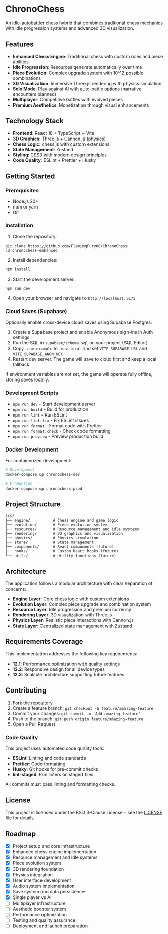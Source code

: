 # ChronoChess

An idle-autobattler chess hybrid that combines traditional chess mechanics with idle progression systems and advanced 3D visualization.

## Features

- **Enhanced Chess Engine**: Traditional chess with custom rules and piece abilities
- **Idle Progression**: Resources generate automatically over time
- **Piece Evolution**: Complex upgrade system with 10^12 possible combinations
- **3D Visualization**: Immersive Three.js rendering with physics simulation
- **Solo Mode**: Play against AI with auto-battle options (narrative encounters planned)
- **Multiplayer**: Competitive battles with evolved pieces
- **Premium Aesthetics**: Monetization through visual enhancements

## Technology Stack

- **Frontend**: React 18 + TypeScript + Vite
- **3D Graphics**: Three.js + Cannon.js (physics)
- **Chess Logic**: chess.js with custom extensions
- **State Management**: Zustand
- **Styling**: CSS3 with modern design principles
- **Code Quality**: ESLint + Prettier + Husky

## Getting Started

### Prerequisites

- Node.js 20+
- npm or yarn
- Git

### Installation

1. Clone the repository:

```bash
git clone https://github.com/FlamingFury00/ChronoChess
cd chronochess-enhanced
```

2. Install dependencies:

```bash
npm install
```

3. Start the development server:

```bash
npm run dev
```

4. Open your browser and navigate to `http://localhost:5173`

### Cloud Saves (Supabase)

Optionally enable cross-device cloud saves using Supabase Postgres:

1. Create a Supabase project and enable Anonymous sign-ins in Auth settings
2. Run the SQL in `supabase/schema.sql` on your project (SQL Editor)
3. Copy `.env.example` to `.env.local` and set `VITE_SUPABASE_URL` and `VITE_SUPABASE_ANON_KEY`
4. Restart dev server. The game will save to cloud first and keep a local fallback

If environment variables are not set, the game will operate fully offline, storing saves locally.

### Development Scripts

- `npm run dev` - Start development server
- `npm run build` - Build for production
- `npm run lint` - Run ESLint
- `npm run lint:fix` - Fix ESLint issues
- `npm run format` - Format code with Prettier
- `npm run format:check` - Check code formatting
- `npm run preview` - Preview production build

### Docker Development

For containerized development:

```bash
# Development
docker-compose up chronochess-dev

# Production
docker-compose up chronochess-prod
```

## Project Structure

```
src/
├── engine/          # Chess engine and game logic
├── evolution/       # Piece evolution system
├── resources/       # Resource management and idle systems
├── rendering/       # 3D graphics and visualization
├── physics/         # Physics simulation
├── store/           # State management
├── components/      # React components (future)
├── hooks/           # Custom React hooks (future)
└── utils/           # Utility functions (future)
```

## Architecture

The application follows a modular architecture with clear separation of concerns:

- **Engine Layer**: Core chess logic with custom extensions
- **Evolution Layer**: Complex piece upgrade and combination system
- **Resource Layer**: Idle progression and premium currency
- **Rendering Layer**: 3D visualization with Three.js
- **Physics Layer**: Realistic piece interactions with Cannon.js
- **State Layer**: Centralized state management with Zustand

## Requirements Coverage

This implementation addresses the following key requirements:

- **12.1**: Performance optimization with quality settings
- **12.2**: Responsive design for all device types
- **12.3**: Scalable architecture supporting future features

## Contributing

1. Fork the repository
2. Create a feature branch: `git checkout -b feature/amazing-feature`
3. Commit your changes: `git commit -m 'Add amazing feature'`
4. Push to the branch: `git push origin feature/amazing-feature`
5. Open a Pull Request

### Code Quality

This project uses automated code quality tools:

- **ESLint**: Linting and code standards
- **Prettier**: Code formatting
- **Husky**: Git hooks for pre-commit checks
- **lint-staged**: Run linters on staged files

All commits must pass linting and formatting checks.

## License

This project is licensed under the BSD 3-Clause License - see the [LICENSE](LICENSE) file for details.

## Roadmap

- [x] Project setup and core infrastructure
- [x] Enhanced chess engine implementation
- [x] Resource management and idle systems
- [x] Piece evolution system
- [x] 3D rendering foundation
- [x] Physics integration
- [x] User interface development
- [x] Audio system implementation
- [x] Save system and data persistence
- [x] Single player vs AI
- [ ] Multiplayer infrastructure
- [ ] Aesthetic booster system
- [ ] Performance optimization
- [ ] Testing and quality assurance
- [ ] Deployment and launch preparation
